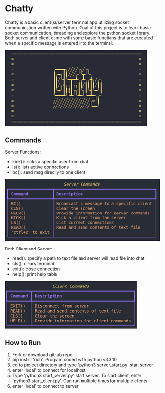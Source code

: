 # Chatty
Chatty is a basic client(s)/server terminal app utilizing socket communication written with Python. Goal of this project is to learn basic socket communication, threading and explore the python socket library. Both server and client come with some basic functions that are executed when a specific message is entered into the terminal.

<img src='https://github.com/ianmat55/socket-chatbot/blob/main/images/chatty.png'>

## Commands 
Server Functions:
- kick(): kicks a specific user from chat
- ls(): lists active connections
- bc(): send msg directly to one client
<img src='https://github.com/ianmat55/socket-chatbot/blob/main/images/server_cmds.png'>

Both Client and Server:
- read(): specify a path to text file and server will read file into chat
- cls(): clears terminal
- exit(): close connection
- help(): print help table
<img src = 'https://github.com/ianmat55/socket-chatbot/blob/main/images/client_cmds.png'>

## How to Run
1. Fork or download github repo
2. pip install 'rich'. Program coded with python v3.8.10
3. cd to project directory and type 'python3 server_start.py' start server
4. enter 'local' to connect for localhost
5. Type 'python3 start_server.py' start server. To start client, enter 'python3 start_client.py'. Can run multiple times for multiple clients
6. enter 'local' to connect to server


